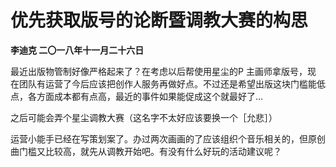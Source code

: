 # 优先获取版号的论断暨调教大赛的构思
**李迪克	二〇一八年十一月二十六日**

最近出版物管制好像严格起来了？在考虑以后帮使用星尘的P 主画师拿版号，现 在团队有运营了今后应该把创作人服务再做好点。不过还是希望出版这块门槛能低点，各方面成本都有点高，最近的事件如果能促成这个就最好了…

之后可能会弄个星尘调教大赛（这名字不太好应该要换一个［允悲］）

运营小能手已经在写策划案了。办过两次画画的了应该组织个音乐相关的，但原创曲门槛又比较高，就先从调教开始吧。有没有什么好玩的活动建议呢？
